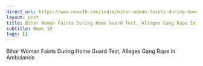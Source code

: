 ```yaml
---
direct_url: https://www.news18.com/india/bihar-woman-faints-during-home-guard-test-gang-raped-in-ambulance-9465330.html
layout: post
title: Bihar Woman Faints During Home Guard Test, Alleges Gang Rape In Ambulance
subtitle: News 18
tags: []
---
```


Bihar Woman Faints During Home Guard Test, Alleges Gang Rape In Ambulance
